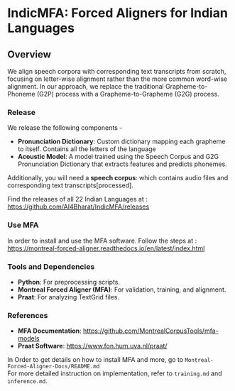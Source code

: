 # IndicMFA: Forced Aligners for Indian Languages

## Overview
We align speech corpora with corresponding text transcripts from scratch, focusing on letter-wise alignment rather than the more common word-wise alignment. In our approach, we replace the traditional Grapheme-to-Phoneme (G2P) process with a Grapheme-to-Grapheme (G2G) process.

### Release
We release the following components -
- **Pronunciation Dictionary**: Custom dictionary mapping each grapheme to itself. Contains all the letters of the language
- **Acoustic Model**: A model trained using the Speech Corpus and G2G Pronunciation Dictionary that extracts features and predicts phonemes.

Additionally, you will need a **speech corpus**: which contains audio files and corresponding text transcripts[processed].

Find the releases of all 22 Indian Languages at : https://github.com/AI4Bharat/IndicMFA/releases

### Use MFA
In order to install and use the MFA software. Follow the steps at : https://montreal-forced-aligner.readthedocs.io/en/latest/index.html 

### Tools and Dependencies
- **Python**: For preprocessing scripts.
- **Montreal Forced Aligner (MFA)**: For validation, training, and alignment.
- **Praat**: For analyzing TextGrid files.

### References
- **MFA Documentation**: https://github.com/MontrealCorpusTools/mfa-models
- **Praat Software**: https://www.fon.hum.uva.nl/praat/

  
In Order to get details on how to install MFA and more, go to `Montreal-Forced-Aligner-Docs/README.md` <br/>
For more detailed instruction on implementation, refer to `training.md` and `inference.md`.
